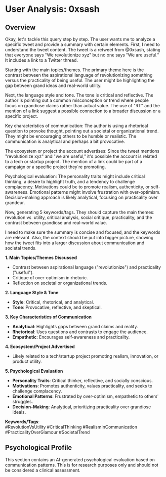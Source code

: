 # User Analysis: 0xsash

## Overview

<think>
Okay, let's tackle this query step by step. The user wants me to analyze a specific tweet and provide a summary with certain elements. First, I need to understand the tweet content. The tweet is a retweet from @0xsash, stating that everyone says "We revolutionize xyz" but no one says "We are useful." It includes a link to a Twitter thread.

Starting with the main topics/themes. The primary theme here is the contrast between the aspirational language of revolutionizing something versus the practicality of being useful. The user might be highlighting the gap between grand ideas and real-world utility.

Next, the language style and tone. The tone is critical and reflective. The author is pointing out a common misconception or trend where people focus on grandiose claims rather than actual value. The use of "RT" and the mention of a link suggest a possible connection to a broader discussion or a specific project.

Key characteristics of communication: The author is using a rhetorical question to provoke thought, pointing out a societal or organizational trend. They might be encouraging others to be humble or realistic. The communication is analytical and perhaps a bit provocative.

The ecosystem or project the account advertises: Since the tweet mentions "revolutionize xyz" and "we are useful," it's possible the account is related to a tech or startup project. The mention of a link could be part of a campaign or a specific project they're promoting.

Psychological evaluation: The personality traits might include critical thinking, a desire to highlight truth, and a tendency to challenge complacency. Motivations could be to promote realism, authenticity, or self-awareness. Emotional patterns might involve frustration with over-optimism. Decision-making approach is likely analytical, focusing on practicality over grandeur.

Now, generating 5 keywords/tags. They should capture the main themes: revolution vs. utility, critical analysis, social critique, practicality, and the contrast between grandiose and real-world value.

I need to make sure the summary is concise and focused, and the keywords are relevant. Also, the context should be put into bigger picture, showing how the tweet fits into a larger discussion about communication and societal trends.
</think>

**1. Main Topics/Themes Discussed**  
- Contrast between aspirational language ("revolutionize") and practicality ("useful").  
- Critique of over-optimism in rhetoric.  
- Reflection on societal or organizational trends.  

**2. Language Style & Tone**  
- **Style**: Critical, rhetorical, and analytical.  
- **Tone**: Provocative, reflective, and skeptical.  

**3. Key Characteristics of Communication**  
- **Analytical**: Highlights gaps between grand claims and reality.  
- **Rhetorical**: Uses questions and contrasts to engage the audience.  
- **Empathetic**: Encourages self-awareness and practicality.  

**4. Ecosystem/Project Advertised**  
- Likely related to a tech/startup project promoting realism, innovation, or product utility.  

**5. Psychological Evaluation**  
- **Personality Traits**: Critical thinker, reflective, and socially conscious.  
- **Motivations**: Promotes authenticity, values practicality, and seeks to challenge complacency.  
- **Emotional Patterns**: Frustrated by over-optimism, empathetic to others' struggles.  
- **Decision-Making**: Analytical, prioritizing practicality over grandiose ideals.  

**Keywords/Tags**:  
#RevolutionVsUtility #CriticalThinking #RealismInCommunication #PracticalityOverGlamour #SocietalTrend

## Psychological Profile

This section contains an AI-generated psychological evaluation based on communication patterns. This is for research purposes only and should not be considered a clinical assessment.